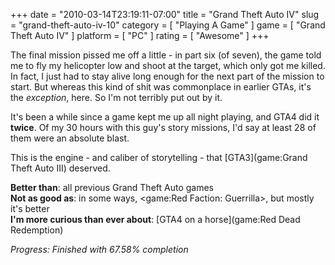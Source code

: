 +++
date = "2010-03-14T23:19:11-07:00"
title = "Grand Theft Auto IV"
slug = "grand-theft-auto-iv-10"
category = [ "Playing A Game" ]
game = [ "Grand Theft Auto IV" ]
platform = [ "PC" ]
rating = [ "Awesome" ]
+++

The final mission pissed me off a little - in part six (of seven), the game told me to fly my helicopter low and shoot at the target, which only got me killed.  In fact, I just had to stay alive long enough for the next part of the mission to start.  But whereas this kind of shit was commonplace in earlier GTAs, it's the <i>exception</i>, here.  So I'm not terribly put out by it.

It's been a while since a game kept me up all night playing, and GTA4 did it <b>twice</b>.  Of my 30 hours with this guy's story missions, I'd say at least 28 of them were an absolute blast.

This is the engine - and caliber of storytelling - that [GTA3](game:Grand Theft Auto III) deserved.

<b>Better than</b>: all previous Grand Theft Auto games  
<b>Not as good as</b>: in some ways, <game:Red Faction: Guerrilla>, but mostly it's better  
<b>I'm more curious than ever about</b>: [GTA4 on a horse](game:Red Dead Redemption)

<i>Progress: Finished with 67.58% completion</i>